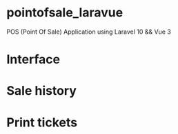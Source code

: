 # pointofsale_laravue
POS (Point Of Sale) Application using Laravel 10 &amp;&amp; Vue 3

# Interface

# Sale history

# Print tickets
